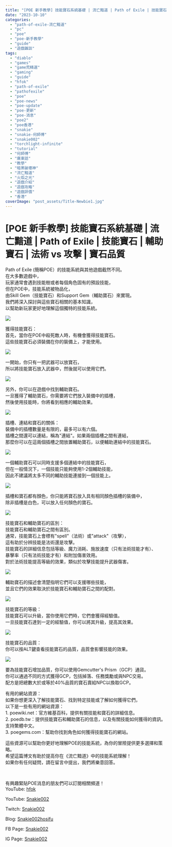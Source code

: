 ```yaml
---
title: "[POE 新手教學] 技能寶石系統基礎 | 流亡黯道 | Path of Exile | 技能寶石 | 輔助寶石 | 法術 vs 攻擊 | 寶石品質"
date: "2023-10-10"
categories: 
  - "path-of-exile-流亡黯道"
  - "pc"
  - "poe"
  - "poe-新手教學"
  - "guide"
  - "遊戲雜談"
tags: 
  - "diablo"
  - "games"
  - "game荒精選"
  - "gaming"
  - "guide"
  - "hfok"
  - "path-of-exile"
  - "pathofexile"
  - "poe"
  - "poe-news"
  - "poe-update"
  - "poe-更新"
  - "poe-消息"
  - "poe2"
  - "poe香港"
  - "snakie"
  - "snakie-何師傅"
  - "snakie002"
  - "torchlight-infinite"
  - "tutorial"
  - "何師傅"
  - "廣東話"
  - "教學"
  - "暗黑破壞神"
  - "流亡黯道"
  - "火炬之光"
  - "遊戲介紹"
  - "遊戲攻略"
  - "遊戲評價"
  - "香港"
coverImage: "post_assets/Title-Newbie1.jpg"
---
```


# \[POE 新手教學\] 技能寶石系統基礎 | 流亡黯道 | Path of Exile | 技能寶石 | 輔助寶石 | 法術 vs 攻擊 | 寶石品質

  
Path of Exile (簡稱POE）的技能系統與其他遊戲截然不同。  
在大多數遊戲中，  
玩家通常會遇到技能樹或者每個角色固有的預設技能，  
但在POE中，技能系統被物品化，  
由Skill Gem（技能寶石）和Support Gem（輔助寶石）來實現。  
我們將深入探討與這些寶石相關的基本知識，  
以幫助新玩家更好地理解這個獨特的技能系統。  

  
![](post_assets/1-1024x576.jpg)  

  
獲得技能寶石：  
首先，當你在POE中殺死敵人時，有機會獲得技能寶石。  
這些技能寶石必須裝備在你的裝備上，才能使用。  

  
![](post_assets/2-1024x576.jpg)  

  
一開始，你只有一把武器可以放寶石，  
所以將技能寶石放入武器中，然後就可以使用它們。  

  
![](post_assets/3-1024x576.jpg)  

  
另外，你可以在遊戲中找到輔助寶石。  
一旦獲得了輔助寶石，你需要將它們放入裝備中的插槽，  
然後使用技能時，你將看到相應的輔助效果。  

  
![](post_assets/4-1024x576.jpg)  

  
插槽、連結和寶石的關係：  
裝備中的插槽數量是有限的，最多可以有六個。  
插槽之間還可以連結，稱為"連結"。如果兩個插槽之間有連結，  
那麼你可以在這兩個插槽之間放置輔助寶石，以便輔助連結中的技能寶石。  

  
![](post_assets/5-1024x576.jpg)  

  
一個輔助寶石可以同時支援多個連結中的技能寶石，  
但在一般情況下，一個技能只能夠使用1-2個輔助技能，  
因此不建議將太多不同的輔助技能連接到一個技能上。  

  
![](post_assets/6-1024x576.jpg)  

  
插槽和寶石都有顏色，你只能將寶石放入具有相同顏色插槽的裝備中，  
除非插槽是白色，可以放入任何顏色的寶石。  

  
![](post_assets/7-1024x576.jpg)  

  
技能寶石和輔助寶石的區別：  
技能寶石和輔助寶石之間有區別。  
通常，技能寶石上會標有"spell"（法術）或"attack"（攻擊），  
這有助於分辨技能是法術還是攻擊。  
技能寶石的詳細信息包括等級、魔力消耗、施放速度（只有法術技能才有）、  
暴擊率（只有法術技能才有）和附加傷害效用。  
對於法術技能提高等級的效果，類似於攻擊技能提升武器傷害。  

  
![](post_assets/8-1024x576.jpg)  

  
輔助寶石的描述會清楚指明它們可以支援哪些技能，  
並且它們的效果取決於技能寶石和輔助寶石之間的配對。  

  
![](post_assets/9-1024x576.jpg)  

  
技能寶石的等級：  
技能寶石可以升級，當你使用它們時，它們會獲得經驗值。  
一旦技能寶石達到一定的經驗值，你可以將其升級，提高其效果。  

  
![](post_assets/10-1024x576.jpg)  

  
技能寶石的品質：  
你可以按ALT鍵查看技能寶石的品質，品質會影響技能的效果。  

  
![](post_assets/11.png)  

  
要為技能寶石增加品質，你可以使用Gemcutter's Prism（GCP）通貨。  
你可以通過不同的方式獲得GCP，包括掉落、任務獎勵或與NPC交易。  
配方是把總數大於或等於40%品質的寶石賣給NPC以換取GCP。  

  
有用的網站資源：  
如果你想更深入了解技能寶石、找到特定技能或了解如何獲得它們，  
以下是一些有用的網站資源：  
1\. poewiki.net：官方維基百科，提供有關技能和寶石的詳細信息。  
2\. poedb.tw：提供技能寶石和輔助寶石的信息，以及有關技能如何獲得的資訊。支持繁體中文。  
3\. poegems.com：幫助你找到角色如何獲得技能寶石的網站。  

  
這些資源可以幫助你更好地理解POE的技能系統，為你的冒險提供更多選擇和策略。  
希望這篇博文有助於提高你在《流亡黯道》中的技能系統理解！  
如果你有任何疑問，請在留言中提出，我們將樂意回答。  

  
   

  
有興趣緊貼POE消息的朋友們可以訂閱相關頻道！  
YouTube: [hfok](https://www.youtube.com/channel/UC2m4uqcEr8pIxkO6odaDHjw/)  

  
  

  
  
YouTube: [Snakie002](https://www.youtube.com/c/Snakie002/)  

  
Twitch: [Snakie002](https://www.twitch.tv/snakie002/)  

  
Blog: [Snakie002hosifu](https://snakie002hosifu.blog/)  

  
FB Page: [Snakie002](https://www.facebook.com/Snakie002/)  

  
IG Page: [Snakie002](https://www.instagram.com/snakie002/)
